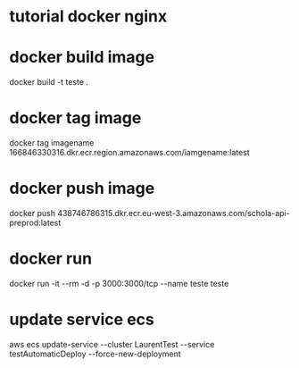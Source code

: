 
# tutorial docker nginx
# docker build image
docker build -t teste .

# docker tag image
docker tag imagename 166846330316.dkr.ecr.region.amazonaws.com/iamgename:latest

# docker push image
docker push 438746786315.dkr.ecr.eu-west-3.amazonaws.com/schola-api-preprod:latest


# docker run
docker run -it --rm -d -p 3000:3000/tcp --name teste teste 

# update service ecs
aws ecs update-service --cluster LaurentTest --service testAutomaticDeploy --force-new-deployment


